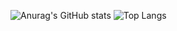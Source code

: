 ![Anurag's GitHub stats](https://github-readme-stats.vercel.app/api?username=AnejMajnik&show_icons=true&theme=ocean_dark&rank_icon=percentile)
![Top Langs](https://github-readme-stats.vercel.app/api/top-langs/?username=AnejMajnik&layout=compact&theme=ocean_dark)
